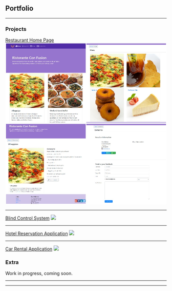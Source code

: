 ## Portfolio

---

### Projects

[Restaurant Home Page](/project_pages/project_1)
<img src="images/React-confusion.jpg"/>

---
[Blind Control System](/ETDProj)
<img src="/ETDProj/img/product.jpg"/>

---
[Hotel Reservation Application](/Java556)
<img src="https://qph.fs.quoracdn.net/main-qimg-b84a07cc62031013b6bb0622b7dcf8ff"/>

---
[Car Rental Application](/project_pages/project_4)
<img src="http://www.picpedia.org/highway-signs/images/cheap-car-rental.jpg"/>

### Extra

Work in progress, coming soon.

<!---
- [Project 1 Title](http://example.com/)
- [Project 2 Title](http://example.com/)
- [Project 3 Title](http://example.com/)
- [Project 4 Title](http://example.com/)
- [Project 5 Title](http://example.com/)
-->
---

---